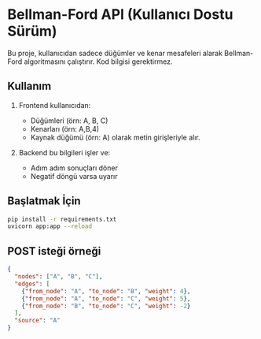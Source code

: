 # Bellman-Ford API (Kullanıcı Dostu Sürüm)

Bu proje, kullanıcıdan sadece düğümler ve kenar mesafeleri alarak Bellman-Ford algoritmasını çalıştırır. Kod bilgisi gerektirmez.

## Kullanım

1. Frontend kullanıcıdan:
   - Düğümleri (örn: A, B, C)
   - Kenarları (örn: A,B,4)
   - Kaynak düğümü (örn: A)
   olarak metin girişleriyle alır.

2. Backend bu bilgileri işler ve:
   - Adım adım sonuçları döner
   - Negatif döngü varsa uyarır

## Başlatmak İçin

```bash
pip install -r requirements.txt
uvicorn app:app --reload
```

## POST isteği örneği

```json
{
  "nodes": ["A", "B", "C"],
  "edges": [
    {"from_node": "A", "to_node": "B", "weight": 4},
    {"from_node": "A", "to_node": "C", "weight": 5},
    {"from_node": "B", "to_node": "C", "weight": -2}
  ],
  "source": "A"
}
```
